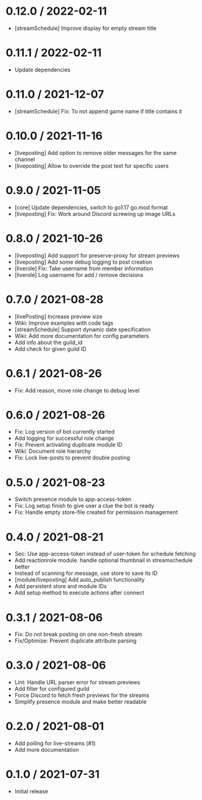 # 0.12.0 / 2022-02-11

  * [streamSchedule] Improve display for empty stream title

# 0.11.1 / 2022-02-11

  * Update dependencies

# 0.11.0 / 2021-12-07

  * [streamSchedule] Fix: To not append game name if title contains it

# 0.10.0 / 2021-11-16

  * [liveposting] Add option to remove older messages for the same channel
  * [liveposting] Allow to override the post text for specific users

# 0.9.0 / 2021-11-05

  * [core] Update dependencies, switch to go1.17 go.mod format
  * [liveposting] Fix: Work around Discord screwing up image URLs

# 0.8.0 / 2021-10-26

  * [liveposting] Add support for preserve-proxy for stream previews
  * [liveposting] Add some debug logging to post creation
  * [liverole] Fix: Take username from member information
  * [liverole] Log username for add / remove decisions

# 0.7.0 / 2021-08-28

  * [livePosting] Increase preview size
  * Wiki: Improve examples with code tags
  * [streamSchedule] Support dynamic date specification
  * Wiki: Add more documentation for config parameters
  * Add info about the guild\_id
  * Add check for given guild ID

# 0.6.1 / 2021-08-26

  * Fix: Add reason, move role change to debug level

# 0.6.0 / 2021-08-26

  * Fix: Log version of bot currently started
  * Add logging for successful role change
  * Fix: Prevent activating duplicate module ID
  * Wiki: Document role hierarchy
  * Fix: Lock live-posts to prevent double posting

# 0.5.0 / 2021-08-23

  * Switch presence module to app-access-token
  * Fix: Log setup finish to give user a clue the bot is ready
  * Fix: Handle empty store-file created for permission management

# 0.4.0 / 2021-08-21

  * Sec: Use app-access-token instead of user-token for schedule fetching
  * Add reactionrole module. handle optional thumbnail in streamschedule better
  * Instead of scanning for message, use store to save its ID
  * [module/liveposting] Add auto\_publish functionality
  * Add persistent store and module IDs
  * Add setup method to execute actions after connect

# 0.3.1 / 2021-08-06

  * Fix: Do not break posting on one non-fresh stream
  * Fix/Optimize: Prevent duplicate attribute parsing

# 0.3.0 / 2021-08-06

  * Lint: Handle URL parser error for stream previews
  * Add filter for configured guild
  * Force Discord to fetch fresh previews for the streams
  * Simplify presence module and make better readable

# 0.2.0 / 2021-08-01

  * Add polling for live-streams (#1)
  * Add more documentation

# 0.1.0 / 2021-07-31

  * Initial release